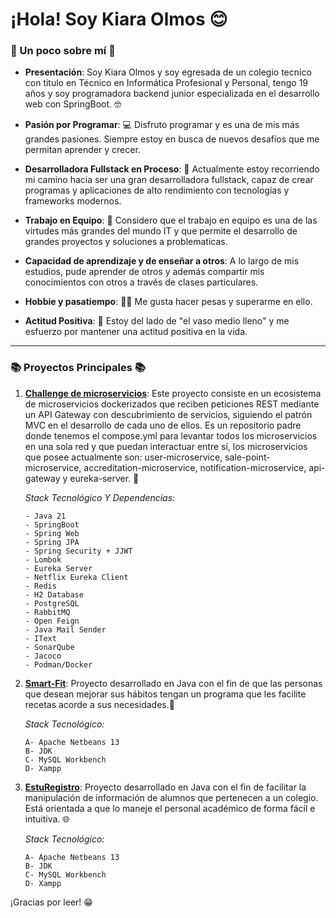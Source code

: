 # ¡Hola! Soy **Kiara Olmos** 😊

### 🌟 Un poco sobre mí 🌟

- **Presentación**: Soy Kiara Olmos y soy egresada de un colegio tecnico con titulo en Técnico en Informática Profesional y Personal, tengo 19 años y soy programadora backend junior especializada en el desarrollo web con SpringBoot. 🤓

- **Pasión por Programar**: 💻 Disfruto programar y es una de mis más grandes pasiones. Siempre estoy en busca de nuevos desafíos que me permitan aprender y crecer.

- **Desarrolladora Fullstack en Proceso**: 🚀 Actualmente estoy recorriendo mi camino hacia ser una gran desarrolladora fullstack, capaz de crear programas y aplicaciones de alto rendimiento con tecnologías y frameworks modernos.

- **Trabajo en Equipo**: 🤝 Considero que el trabajo en equipo es una de las virtudes más grandes del mundo IT y que permite el desarrollo de grandes proyectos y soluciones a problematicas.
  
- **Capacidad de  aprendizaje y de enseñar a otros**: A lo largo de mis estudios, pude aprender de otros y además compartir mis conocimientos con otros a través de clases particulares. 

- **Hobbie y pasatiempo**: 💪🏻 Me gusta hacer pesas y superarme en ello.

- **Actitud Positiva**: 🌈 Estoy del lado de "el vaso medio lleno" y me esfuerzo por mantener una actitud positiva en la vida.

---

### 📚 Proyectos Principales 📚

1. [**Challenge de microservicios**](https://github.com/kirii626/microservices-challenge-java): Este proyecto consiste en un ecosistema de microservicios dockerizados que reciben peticiones REST mediante un API Gateway con descubrimiento de servicios, siguiendo el patrón MVC en el desarrollo de cada uno de ellos. Es un repositorio padre donde tenemos el compose.yml para levantar todos los microservicios en una sola red y que puedan interactuar entre sí, los microservicios que posee actualmente son: user-microservice, sale-point-microservice, accreditation-microservice, notification-microservice, api-gateway y eureka-server. 🚀
    
      _Stack Tecnológico Y Dependencias:_
   
       - Java 21
       - SpringBoot
       - Spring Web
       - Spring JPA
       - Spring Security + JJWT
       - Lombok
       - Eureka Server
       - Netflix Eureka Client 
       - Redis
       - H2 Database
       - PostgreSQL
       - RabbitMQ
       - Open Feign
       - Java Mail Sender
       - IText
       - SonarQube
       - Jacoco
       - Podman/Docker
       
   
3. [**Smart-Fit**](https://github.com/kirii626/smart-fit):  Proyecto desarrollado en Java con el fin de que las personas que desean mejorar sus hábitos tengan un programa que les facilite recetas acorde a sus necesidades.🌟
   
      _Stack Tecnológico:_
   
       A- Apache Netbeans 13
       B- JDK
       C- MySQL Workbench
       D- Xampp
       
5. [**EstuRegistro**](https://github.com/kirii626/esturegistro-app): Proyecto desarrollado en Java con el fin de facilitar la manipulación de información de alumnos que pertenecen a un colegio. Está orientada a que lo maneje el personal académico de forma fácil e intuitiva.  🌐
   
     _Stack Tecnológico:_
   
       A- Apache Netbeans 13
       B- JDK
       C- MySQL Workbench
       D- Xampp

¡Gracias por leer! 😁
